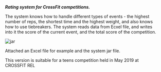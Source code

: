 
**_Rating system for CrossFit competitions._**

The system knows how to handle different types of events - the highest number of reps, the shortest time and the highest weight,
and also knows how to use tiebreakers.
The system reads data from Ecxel file, and writes into it the score of the current event, and the total score of the competition.

![jar](https://user-images.githubusercontent.com/44700034/57640949-6298e700-75bc-11e9-9c16-8131a17e9e86.png)

Attached an Excel file for example and the system jar file.

This version is suitable for a teens competition held in May 2019 at CROSSFIT REL
